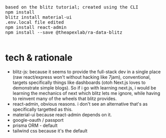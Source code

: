 <pre>


based on the blitz tutorial; created using the CLI
npm install <google passport stuff>
blitz install material-ui
.env.local file edited
npm install react-admin
npm install --save @theapexlab/ra-data-blitz

</pre>

# tech & rationale

  * blitz-js: because it seems to provide the full-stack dev in a single place (raw react/express won't without hacking like 7jam), conventional, targets specifically things like dashboards (otoh Next.js loves to demonstrate simple blogs). So if i go with learning next.js, i would be learning the mechanics of next which blitz lets me ignore, while having to reinvent many of the wheels that blitz provides.
  * react-admin, obvious reasons. i don't see an alternative that's as specifically targetted as this.
  * material-ui because react-admin depends on it.
  * google-oauth / passport
  * prisma ORM - default
  * tailwind css because it's the default
